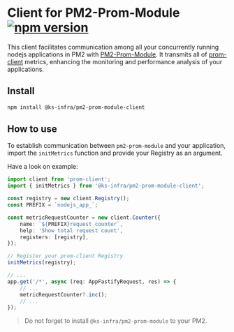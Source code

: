 # Client for PM2-Prom-Module [![npm version](https://badge.fury.io/js/pm2-prom-module-client.svg)](https://www.npmjs.com/package/pm2-prom-module-client)

This client facilitates communication among all your concurrently running nodejs applications in PM2 with [PM2-Prom-Module](https://www.npmjs.com/package/pm2-prom-module). It transmits all of [prom-client](https://www.npmjs.com/package/prom-client) metrics, enhancing the monitoring and performance analysis of your applications.

## Install

```bash
npm install @ks-infra/pm2-prom-module-client
```

## How to use

To establish communication between `pm2-prom-module` and your application, import the `initMetrics` function and provide your Registry as an argument.

Have a look on example:

```typescript
import client from 'prom-client';
import { initMetrics } from '@ks-infra/pm2-prom-module-client';

const registry = new client.Registry();
const PREFIX = `nodejs_app_`;

const metricRequestCounter = new client.Counter({
    name: `${PREFIX}request_counter`,
    help: 'Show total request count',
    registers: [registry],
});

// Register your prom-client Registry
initMetrics(registry);

// ...
app.get('/*', async (req: AppFastifyRequest, res) => {
    // ...
    metricRequestCounter?.inc();
    // ...
});
```

> Do not forget to install `@ks-infra/pm2-prom-module` to your PM2.
